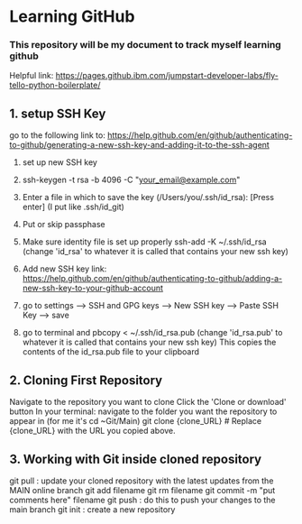 # Learning GitHub
### This repository will be my document to track myself learning github

Helpful link: https://pages.github.ibm.com/jumpstart-developer-labs/fly-tello-python-boilerplate/


## 1. setup SSH Key
go to the following link to: https://help.github.com/en/github/authenticating-to-github/generating-a-new-ssh-key-and-adding-it-to-the-ssh-agent
1. set up new SSH key
  1. ssh-keygen -t rsa -b 4096 -C "your_email@example.com"
  2. Enter a file in which to save the key (/Users/you/.ssh/id_rsa): [Press enter] (I put like .ssh/id_git)
  3. Put or skip passphase 

2. Make sure identity file is set up properly
  ssh-add -K ~/.ssh/id_rsa (change 'id_rsa' to whatever it is called that contains your new ssh key)
3. Add new SSH key
  link: https://help.github.com/en/github/authenticating-to-github/adding-a-new-ssh-key-to-your-github-account
  1. go to settings --> SSH and GPG keys --> New SSH key --> Paste SSH Key --> save
  2. go to terminal and 
    pbcopy < ~/.ssh/id_rsa.pub (change 'id_rsa.pub' to whatever it is called that contains your new ssh key)
    This copies the contents of the id_rsa.pub file to your clipboard

## 2. Cloning First Repository
Navigate to the repository you want to clone
Click the 'Clone or download' button
In your terminal:
navigate to the folder you want the repository to appear in (for me it's cd ~Git/Main)
git clone {clone_URL}  # Replace {clone_URL} with the URL you copied above.

## 3. Working with Git inside cloned repository
git pull : update your cloned repository with the latest updates from the MAIN online branch
git add filename
git rm filename
git commit -m "put comments here" filename
git push : do this to push your changes to the main branch
git init : create a new repository
